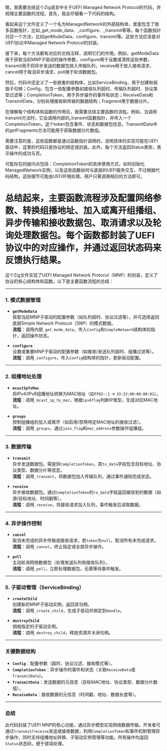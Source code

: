 嗯，我需要总结这个Zig语言中关于UEFI Managed Network Protocol的代码，并梳理主要函数的流程。首先，我会仔细看一下代码的结构。

看起来这个文件定义了一个名为ManagedNetwork的外部结构体，里面包含了很多函数指针，比如_get_mode_data、_configure、_transmit等等。每个函数指针对应一个方法，比如getModeData、configure、transmit等。这些方法应该是对UEFI协议中Managed Network Protocol的封装。

接下来，每个方法都有对应的文档注释，说明它们的作用。例如，getModeData用于获取当前MNP子驱动的操作参数，configure用于设置或清除这些参数，transmit用于将异步发送的数据包放入传输队列，receive用于放入接收请求，cancel用于取消异步请求，poll用于轮询数据包。

然后，代码中还定义了一些嵌套的结构体，比如ServiceBinding，用于创建和销毁子句柄；Config，包含一些配置参数如接收队列超时、传输队列超时、协议类型过滤等；CompletionToken，用于异步操作的事件和状态；ReceiveData和TransmitData，分别处理接收和传输的数据结构；Fragment用于数据分片。

在理解每个结构体和函数的作用后，我需要总结主要函数的流程。例如，当调用transmit方法时，它会调用内部的_transmit函数指针，并传入一个CompletionToken，这个token包含事件、状态和数据包信息。TransmitData中的getFragments方法可能用于获取数据分片数组。

需要注意的是，这些函数都是通过函数指针调用的，说明具体的实现可能在UEFI驱动中，这里的代码只是协议的绑定或封装。此外，每个方法返回Status类型，表示操作的成功与否。

可能存在的疑问点包括：CompletionToken的具体使用方式，如何初始化ManagedNetwork实例，以及这些函数如何与底层的UEFI服务交互。不过根据代码结构，这些细节可能由UEFI环境处理，用户只需调用相应的方法即可。

总结起来，主要函数流程涉及配置网络参数、转换组播地址、加入或离开组播组、异步传输和接收数据包、取消请求以及轮询处理数据包。每个函数都封装了UEFI协议中的对应操作，并通过返回状态码来反馈执行结果。
================================================
这个Zig文件实现了UEFI Managed Network Protocol（MNP）的封装，定义了协议的核心结构体和函数。以下是主要函数流程的总结：

---

### **1. 模式数据管理**
- **`getModeData`**  
  获取当前MNP子驱动的配置参数（如队列超时、协议过滤等），并可选择返回底层Simple Network Protocol（SNP）的模式数据。  
  **流程**：调用内部`_get_mode_data`，传入`Config`和`SimpleNetwork`结构体的指针，返回操作状态。

- **`configure`**  
  设置或重置MNP子驱动的配置参数（如接收/发送队列超时、组播过滤等）。  
  **流程**：调用`_configure`，传入`Config`结构体的指针，更新驱动配置。

---

### **2. 组播地址处理**
- **`mcastIpToMac`**  
  将IPv4/IPv6组播地址转换为MAC地址（如`FF02::1` → `33:33:00:00:00:01`）。  
  **流程**：调用`_mcast_ip_to_mac`，根据`ipv6flag`判断IP类型，生成对应MAC地址。

- **`groups`**  
  控制组播组的加入或离开（如启用/禁用特定MAC地址的接收过滤）。  
  **流程**：调用`_groups`，通过`join_flag`和`mac_address`参数操作组播组。

---

### **3. 数据传输**
- **`transmit`**  
  异步发送数据包。需提供`CompletionToken`，其`tx_data`字段包含目标地址、协议类型、数据分片等信息。  
  **流程**：调用`_transmit`，将数据包加入传输队列，通过事件通知完成状态。

- **`receive`**  
  异步接收数据包。通过`CompletionToken`的`rx_data`字段返回接收到的数据（如源/目标地址、时间戳等）。  
  **流程**：调用`_receive`，将接收请求加入队列，事件触发后读取数据。

---

### **4. 异步操作控制**
- **`cancel`**  
  取消未完成的异步传输或接收请求。若`token`为`null`，取消所有未完成请求。  
  **流程**：调用`_cancel`，终止指定或全部异步操作。

- **`poll`**  
  主动轮询网络数据包（处理发送队列和接收队列）。  
  **流程**：调用`_poll`，立即处理数据包，无需等待事件触发。

---

### **5. 子驱动管理（ServiceBinding）**
- **`createChild`**  
  创建新的MNP子驱动实例，返回其句柄。  
  **流程**：调用`_create_child`，生成子驱动并绑定到`Handle`。

- **`destroyChild`**  
  销毁指定的子驱动实例。  
  **流程**：调用`_destroy_child`，释放资源并关闭句柄。

---

### **关键数据结构**
- **`Config`**：配置参数（超时、协议过滤、接收模式等）。  
- **`CompletionToken`**：异步操作的事件和状态（关联`ReceiveData`或`TransmitData`）。  
- **`TransmitData`**：发送数据的元信息（目标MAC地址、协议类型、数据分片数组）。  
- **`ReceiveData`**：接收数据的元信息（时间戳、地址、数据长度等）。

---

### **总结**
此代码封装了UEFI MNP的核心功能，通过异步模型实现网络数据传输。开发者可通过`transmit`/`receive`发送或接收数据，利用`CompletionToken`和事件机制管理异步操作，同时支持组播地址转换、子驱动实例管理等功能。所有操作均返回`Status`状态码，便于错误处理。